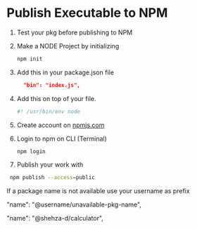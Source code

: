 # Publish Executable to NPM

1. Test your pkg before publishing to NPM

1. Make a NODE Project by initializing

   ```bash
   npm init
   ```

1. Add this in your package.json file

   ```json
     "bin": "index.js",
   ```

1. Add this on top of your file.

   ```bash
   #! /usr/bin/env node
    ```

1. Create account on [npmjs.com](npmjs.com)
1. Login to npm on CLI (Terminal)

   ```bash
   npm login
   ```

1. Publish your work with

```bash
 npm publish --access=public
```

If a package name is not available use your username as prefix

"name": "@username/unavailable-pkg-name",

"name": "@shehza-d/calculator",

